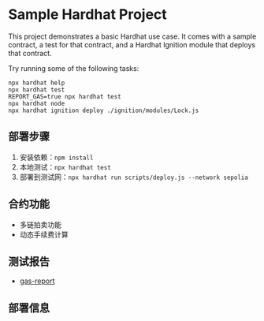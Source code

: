 # Sample Hardhat Project

This project demonstrates a basic Hardhat use case. It comes with a sample contract, a test for that contract, and a Hardhat Ignition module that deploys that contract.

Try running some of the following tasks:

```shell
npx hardhat help
npx hardhat test
REPORT_GAS=true npx hardhat test
npx hardhat node
npx hardhat ignition deploy ./ignition/modules/Lock.js
```

## 部署步骤
1. 安装依赖：`npm install`
2. 本地测试：`npx hardhat test`
3. 部署到测试网：`npx hardhat run scripts/deploy.js --network sepolia`

## 合约功能
- 多链拍卖功能
- 动态手续费计算

## 测试报告
- [gas-report](https://github.com/Untilthedyx/Solidity/edit/main/Task_3/gas-report.json)

## 部署信息
